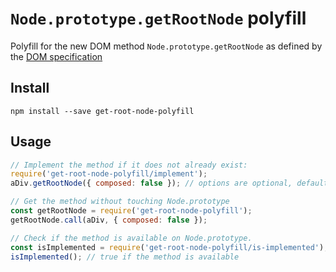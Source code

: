 # `Node.prototype.getRootNode` polyfill

Polyfill for the new DOM method `Node.prototype.getRootNode` as defined 
by the [DOM specification](https://dom.spec.whatwg.org/#dom-node-getrootnode)

## Install

`npm install --save get-root-node-polyfill`

## Usage

```javascript
// Implement the method if it does not already exist:
require('get-root-node-polyfill/implement');
aDiv.getRootNode({ composed: false }); // options are optional, defaults to composed = false.

// Get the method without touching Node.prototype
const getRootNode = require('get-root-node-polyfill');
getRootNode.call(aDiv, { composed: false });

// Check if the method is available on Node.prototype.
const isImplemented = require('get-root-node-polyfill/is-implemented');
isImplemented(); // true if the method is available
```
